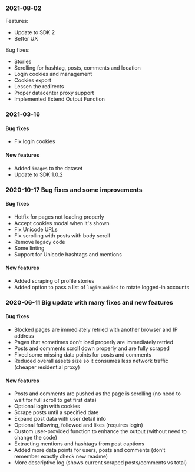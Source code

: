 ### 2021-08-02

Features:
- Update to SDK 2
- Better UX

Bug fixes:
- Stories
- Scrolling for hashtag, posts, comments and location
- Login cookies and management
- Cookies export
- Lessen the redirects
- Proper datacenter proxy support
- Implemented Extend Output Function

### 2021-03-16

#### Bug fixes
- Fix login cookies

#### New features
- Added `images` to the dataset
- Update to SDK 1.0.2

### 2020-10-17 Bug fixes and some improvements

#### Bug fixes
- Hotfix for pages not loading properly
- Accept cookies modal when it's shown
- Fix Unicode URLs
- Fix scrolling with posts with body scroll
- Remove legacy code
- Some linting
- Support for Unicode hashtags and mentions

#### New features
- Added scraping of profile stories
- Added option to pass a list of `loginCookies` to rotate logged-in accounts

### 2020-06-11 Big update with many fixes and new features

#### Bug fixes
- Blocked pages are immediately retried with another browser and IP address
- Pages that sometimes don’t load properly are immediately retried
- Posts and comments scroll down properly and are fully scraped
- Fixed some missing data points for posts and comments
- Reduced overall assets size so it consumes less network traffic (cheaper residential proxy)

#### New features
- Posts and comments are pushed as the page is scrolling (no need to wait for full scroll to get first data)
- Optional login with cookies
- Scrape posts until a specified date
- Expand post data with user detail info
- Optional following, followed and likes (requires login)
- Custom user-provided function to enhance the output (without need to change the code)
- Extracting mentions and hashtags from post captions
- Added more data points for users, posts and comments (don’t remember exactly check new readme)
- More descriptive log (shows current scraped posts/comments vs total)
